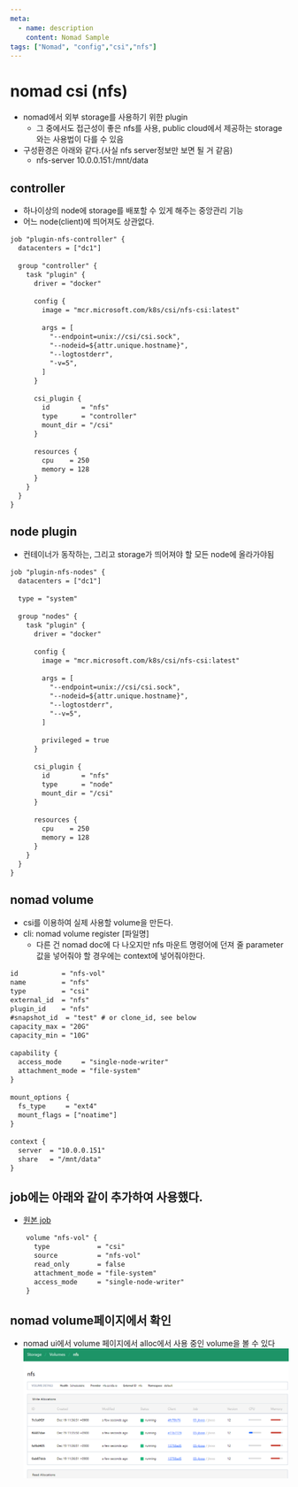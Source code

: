 ```yaml
---
meta:
  - name: description
    content: Nomad Sample
tags: ["Nomad", "config","csi","nfs"]
---
```


# nomad csi (nfs)

- nomad에서 외부 storage를 사용하기 위한 plugin
  - 그 중에서도 접근성이 좋은 nfs를 사용, public cloud에서 제공하는 storage와는 사용법이 다를 수 있음
- 구성환경은 아래와 같다.(사실 nfs server정보만 보면 될 거 같음)
  - nfs-server 10.0.0.151:/mnt/data

## controller
- 하나이상의 node에 storage를 배포할 수 있게 해주는 중앙관리 기능
- 어느 node(client)에 띄어져도 상관없다.
```hcl
job "plugin-nfs-controller" {
  datacenters = ["dc1"]

  group "controller" {
    task "plugin" {
      driver = "docker"

      config {
        image = "mcr.microsoft.com/k8s/csi/nfs-csi:latest"

        args = [
          "--endpoint=unix://csi/csi.sock",
          "--nodeid=${attr.unique.hostname}",
          "--logtostderr",
          "-v=5",
        ]
      }

      csi_plugin {
        id        = "nfs"
        type      = "controller"
        mount_dir = "/csi"
      }

      resources {
        cpu    = 250
        memory = 128
      }
    }
  }
}

```
## node plugin
- 컨테이너가 동작하는, 그리고 storage가 띄어져야 할 모든 node에 올라가야됨

```hcl
job "plugin-nfs-nodes" {
  datacenters = ["dc1"]

  type = "system"

  group "nodes" {
    task "plugin" {
      driver = "docker"

      config {
        image = "mcr.microsoft.com/k8s/csi/nfs-csi:latest"

        args = [
          "--endpoint=unix://csi/csi.sock",
          "--nodeid=${attr.unique.hostname}",
          "--logtostderr",
          "--v=5",
        ]

        privileged = true
      }

      csi_plugin {
        id        = "nfs"
        type      = "node"
        mount_dir = "/csi"
      }

      resources {
        cpu    = 250
        memory = 128
      }
    }
  }
}

```

## nomad volume
- csi를 이용하여 실제 사용할 volume을 만든다.
- cli: nomad volume register [파일명]
  - 다른 건 nomad doc에 다 나오지만 nfs 마운트 명령어에 던져 줄 parameter 값을 넣어줘야 할 경우에는 context에 넣어줘야한다.
```hcl
id           = "nfs-vol"
name         = "nfs"
type         = "csi"
external_id  = "nfs"
plugin_id    = "nfs"
#snapshot_id  = "test" # or clone_id, see below
capacity_max = "20G"
capacity_min = "10G"

capability {
  access_mode     = "single-node-writer"
  attachment_mode = "file-system"
}

mount_options {
  fs_type     = "ext4"
  mount_flags = ["noatime"]
}

context {
  server  = "10.0.0.151"
  share   = "/mnt/data"
}
```

## job에는 아래와 같이 추가하여 사용했다.
- [원본 job](/04-HashiCorp/07-Nomad/05-SampleJob/jboss.html)
```hcl
    volume "nfs-vol" {
      type            = "csi"
      source          = "nfs-vol"
      read_only       = false
      attachment_mode = "file-system"
      access_mode     = "single-node-writer"
    }
```
## nomad volume페이지에서 확인
- nomad ui에서 volume 페이지에서 alloc에서 사용 중인 volume을 볼 수 있다
![](../05-SampleJob/image/nfs-csi.png)